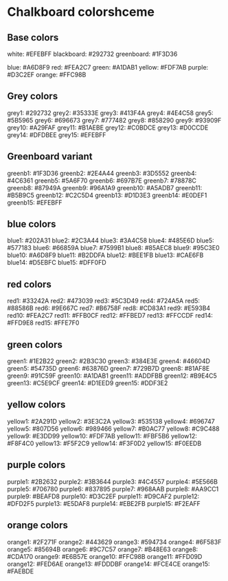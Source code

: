 # Chalkboard colorshceme

## Base colors

white: #EFEBFF
blackboard: #292732
greenboard: #1F3D36

blue: #A6D8F9
red: #FEA2C7
green: #A1DAB1
yellow: #FDF7AB
purple: #D3C2EF
orange: #FFC98B

## Grey colors

grey1: #292732
grey2: #35333E
grey3: #413F4A
grey4: #4E4C58
grey5: #5B5965
grey6: #696673
grey7: #777482
grey8: #858290
grey9: #93909F
grey10: #A29FAF
grey11: #B1AEBE
grey12: #C0BDCE
grey13: #D0CCDE
grey14: #DFDBEE
grey15: #EFEBFF

## Greenboard variant

greenb1: #1F3D36
greenb2: #2E4A44
greenb3: #3D5552
greenb4: #4C6361
greenb5: #5A6F70
greenb6: #697B7E
greenb7: #78878C
greenb8: #87949A
greenb9: #96A1A9
greenb10: #A5ADB7
greenb11: #B5B9C5
greenb12: #C2C5D4
greenb13: #D1D3E3
greenb14: #E0DEF1
greenb15: #EFEBFF

## blue colors

blue1: #202A31
blue2: #2C3A44
blue3: #3A4C58
blue4: #485E6D
blue5: #577183
blue6: #66859A
blue7: #7599B1
blue8: #85AEC8
blue9: #95C3E0
blue10: #A6D8F9
blue11: #B2DDFA
blue12: #BEE1FB
blue13: #CAE6FB
blue14: #D5EBFC
blue15: #DFF0FD

## red colors

red1: #33242A
red2: #473039
red3: #5C3D49
red4: #724A5A
red5: #88586B
red6: #9E667C
red7: #B6758F
red8: #CD83A1
red9: #E593B4
red10: #FEA2C7
red11: #FFB0CF
red12: #FFBED7
red13: #FFCCDF
red14: #FFD9E8
red15: #FFE7F0

## green colors

green1: #1E2B22
green2: #2B3C30
green3: #384E3E
green4: #46604D
green5: #54735D
green6: #63876D
green7: #729B7D
green8: #81AF8E
green9: #91C59F
green10: #A1DAB1
green11: #ADDFBB
green12: #B9E4C5
green13: #C5E9CF
green14: #D1EED9
green15: #DDF3E2

## yellow colors

yellow1: #2A291D
yellow2: #3E3C2A
yellow3: #535138
yellow4: #696747
yellow5: #807D56
yellow6: #989466
yellow7: #B0AC77
yellow8: #C9C488
yellow9: #E3DD99
yellow10: #FDF7AB
yellow11: #FBF5B6
yellow12: #F8F4C0
yellow13: #F5F2C9
yellow14: #F3F0D2
yellow15: #F0EEDB

## purple colors

purple1: #2B2632
purple2: #3B3644
purple3: #4C4557
purple4: #5E566B
purple5: #706780
purple6: #837895
purple7: #968AAB
purple8: #AA9CC1
purple9: #BEAFD8
purple10: #D3C2EF
purple11: #D9CAF2
purple12: #DFD2F5
purple13: #E5DAF8
purple14: #EBE2FB
purple15: #F2EAFF

## orange colors

orange1: #2F271F
orange2: #443629
orange3: #594734
orange4: #6F583F
orange5: #85694B
orange6: #9C7C57
orange7: #B48E63
orange8: #CDA170
orange9: #E6B57E
orange10: #FFC98B
orange11: #FFD09D
orange12: #FED6AE
orange13: #FDDDBF
orange14: #FCE4CE
orange15: #FAEBDE

